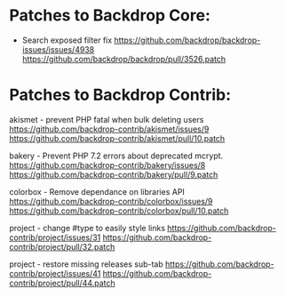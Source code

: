 Patches to Backdrop Core:
=========================

* Search exposed filter fix
  https://github.com/backdrop/backdrop-issues/issues/4938
  https://github.com/backdrop/backdrop/pull/3526.patch


Patches to Backdrop Contrib:
============================

akismet - prevent PHP fatal when bulk deleting users
  https://github.com/backdrop-contrib/akismet/issues/9
  https://github.com/backdrop-contrib/akismet/pull/10.patch

bakery - Prevent PHP 7.2 errors about deprecated mcrypt.
  https://github.com/backdrop-contrib/bakery/issues/8
  https://github.com/backdrop-contrib/bakery/pull/9.patch

colorbox - Remove dependance on libraries API
  https://github.com/backdrop-contrib/colorbox/issues/9
  https://github.com/backdrop-contrib/colorbox/pull/10.patch

project - change #type to easily style links
  https://github.com/backdrop-contrib/project/issues/31
  https://github.com/backdrop-contrib/project/pull/32.patch

project - restore missing releases sub-tab
  https://github.com/backdrop-contrib/project/issues/41
  https://github.com/backdrop-contrib/project/pull/44.patch
